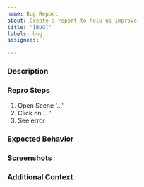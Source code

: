 ```yaml
---
name: Bug Report
about: Create a report to help us improve
title: "[BUG]"
labels: bug
assignees: ''

---
```


### Description
<!-- A clear and concise description of what the bug is. -->

### Repro Steps
<!-- Steps to reproduce the behavior: -->
1. Open Scene '...'
2. Click on '...'
3. See error

### Expected Behavior
<!-- A clear and concise description of what you expected to happen. -->

### Screenshots
<!-- If applicable, add screenshots to help explain your problem. -->

### Additional Context
<!-- Add any other context about the problem here. -->
